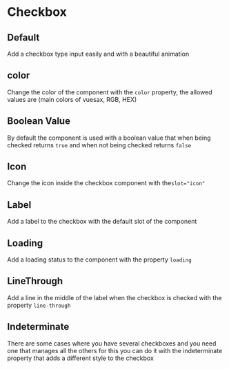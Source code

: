 # Checkbox

<card>

## Default

<docs-warn />

Add a checkbox type input easily and with a beautiful animation

</card>

<card subtitle="Color">

## color

Change the color of the component with the `color` property, the allowed values ​​are (main colors of vuesax, RGB, HEX)

</card>

<card subtitle="BooleanValue">

## Boolean Value

By default the component is used with a boolean value that when being checked returns `true` and when not being checked returns `false`

</card>

<card subtitle="Icon">

## Icon

Change the icon inside the checkbox component with the`slot="icon"`

<utils-icon />

</card>

<card subtitle="Label">

## Label

Add a label to the checkbox with the default slot of the component

</card>

<card subtitle="Loading">

## Loading <Badge text="New"/>

Add a loading status to the component with the property `loading`

</card>

<card subtitle="LineThrough">

## LineThrough <Badge text="New"/>

Add a line in the middle of the label when the checkbox is checked with the property `line-through`

</card>

<card subtitle="Indeterminate">

## Indeterminate <Badge text="New"/>

There are some cases where you have several checkboxes and you need one that manages all the others for this you can do it with the indeterminate property that adds a different style to the checkbox

</card>

<script setup>
import Api from "../../../theme/global-components/template/Checkbox/API.tsx"
</script>

<Api></Api>
